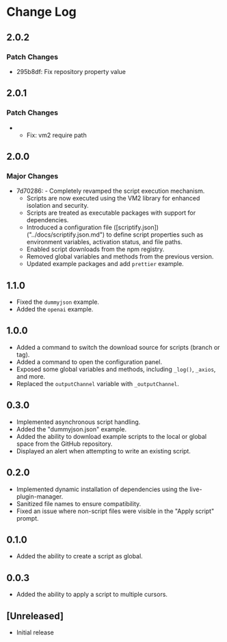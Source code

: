 # Change Log

## 2.0.2

### Patch Changes

- 295b8df: Fix repository property value

## 2.0.1

### Patch Changes

- - Fix: vm2 require path

## 2.0.0

### Major Changes

- 7d70286: - Completely revamped the script execution mechanism.
  - Scripts are now executed using the VM2 library for enhanced isolation and security.
  - Scripts are treated as executable packages with support for dependencies.
  - Introduced a configuration file ([scriptify.json])("../docs/scriptify.json.md") to define script properties such as environment variables, activation status, and file paths.
  - Enabled script downloads from the npm registry.
  - Removed global variables and methods from the previous version.
  - Updated example packages and add `prettier` example.

## 1.1.0

- Fixed the `dummyjson` example.
- Added the `openai` example.

## 1.0.0

- Added a command to switch the download source for scripts (branch or tag).
- Added a command to open the configuration panel.
- Exposed some global variables and methods, including `_log()`, `_axios`, and more.
- Replaced the `outputChannel` variable with `_outputChannel`.

## 0.3.0

- Implemented asynchronous script handling.
- Added the "dummyjson.json" example.
- Added the ability to download example scripts to the local or global space from the GitHub repository.
- Displayed an alert when attempting to write an existing script.

## 0.2.0

- Implemented dynamic installation of dependencies using the live-plugin-manager.
- Sanitized file names to ensure compatibility.
- Fixed an issue where non-script files were visible in the "Apply script" prompt.

## 0.1.0

- Added the ability to create a script as global.

## 0.0.3

- Added the ability to apply a script to multiple cursors.

## [Unreleased]

- Initial release
